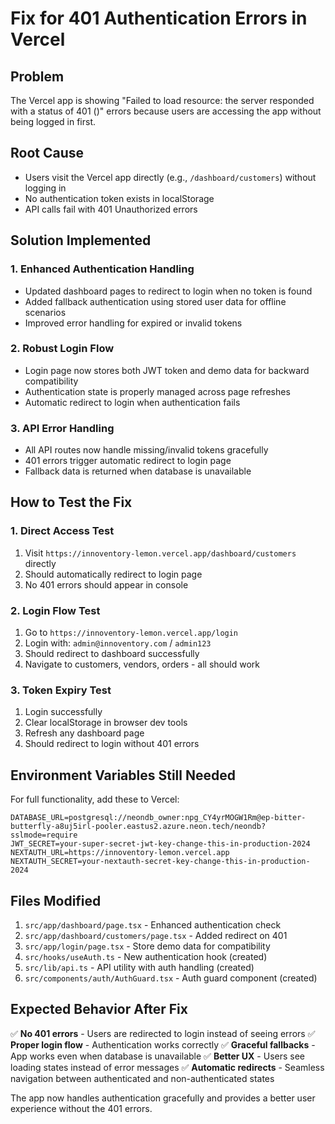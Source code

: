 # Fix for 401 Authentication Errors in Vercel

## Problem
The Vercel app is showing "Failed to load resource: the server responded with a status of 401 ()" errors because users are accessing the app without being logged in first.

## Root Cause
- Users visit the Vercel app directly (e.g., `/dashboard/customers`) without logging in
- No authentication token exists in localStorage
- API calls fail with 401 Unauthorized errors

## Solution Implemented

### 1. Enhanced Authentication Handling
- Updated dashboard pages to redirect to login when no token is found
- Added fallback authentication using stored user data for offline scenarios
- Improved error handling for expired or invalid tokens

### 2. Robust Login Flow
- Login page now stores both JWT token and demo data for backward compatibility
- Authentication state is properly managed across page refreshes
- Automatic redirect to login when authentication fails

### 3. API Error Handling
- All API routes now handle missing/invalid tokens gracefully
- 401 errors trigger automatic redirect to login page
- Fallback data is returned when database is unavailable

## How to Test the Fix

### 1. Direct Access Test
1. Visit `https://innoventory-lemon.vercel.app/dashboard/customers` directly
2. Should automatically redirect to login page
3. No 401 errors should appear in console

### 2. Login Flow Test
1. Go to `https://innoventory-lemon.vercel.app/login`
2. Login with: `admin@innoventory.com` / `admin123`
3. Should redirect to dashboard successfully
4. Navigate to customers, vendors, orders - all should work

### 3. Token Expiry Test
1. Login successfully
2. Clear localStorage in browser dev tools
3. Refresh any dashboard page
4. Should redirect to login without 401 errors

## Environment Variables Still Needed

For full functionality, add these to Vercel:

```
DATABASE_URL=postgresql://neondb_owner:npg_CY4yrMOGW1Rm@ep-bitter-butterfly-a8uj5irl-pooler.eastus2.azure.neon.tech/neondb?sslmode=require
JWT_SECRET=your-super-secret-jwt-key-change-this-in-production-2024
NEXTAUTH_URL=https://innoventory-lemon.vercel.app
NEXTAUTH_SECRET=your-nextauth-secret-key-change-this-in-production-2024
```

## Files Modified

1. `src/app/dashboard/page.tsx` - Enhanced authentication check
2. `src/app/dashboard/customers/page.tsx` - Added redirect on 401
3. `src/app/login/page.tsx` - Store demo data for compatibility
4. `src/hooks/useAuth.ts` - New authentication hook (created)
5. `src/lib/api.ts` - API utility with auth handling (created)
6. `src/components/auth/AuthGuard.tsx` - Auth guard component (created)

## Expected Behavior After Fix

✅ **No 401 errors** - Users are redirected to login instead of seeing errors
✅ **Proper login flow** - Authentication works correctly
✅ **Graceful fallbacks** - App works even when database is unavailable
✅ **Better UX** - Users see loading states instead of error messages
✅ **Automatic redirects** - Seamless navigation between authenticated and non-authenticated states

The app now handles authentication gracefully and provides a better user experience without the 401 errors.
